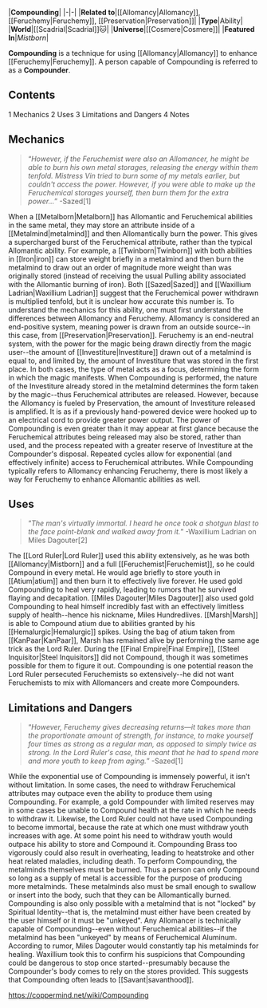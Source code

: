 |**Compounding**|
|-|-|
|**Related to**|[[Allomancy\|Allomancy]], [[Feruchemy\|Feruchemy]], [[Preservation\|Preservation]]|
|**Type**|Ability|
|**World**|[[Scadrial\|Scadrial]]🐱︎|
|**Universe**|[[Cosmere\|Cosmere]]|
|**Featured In**|*Mistborn*|

**Compounding** is a technique for using [[Allomancy\|Allomancy]] to enhance [[Feruchemy\|Feruchemy]]. A person capable of Compounding is referred to as a **Compounder**.

## Contents

1 Mechanics
2 Uses
3 Limitations and Dangers
4 Notes


## Mechanics
>“*However, if the Feruchemist were also an Allomancer, he might be able to burn his own metal storages, releasing the energy within them tenfold. Mistress Vin tried to burn some of my metals earlier, but couldn't access the power. However, if you were able to make up the Feruchemical storages yourself, then burn them for the extra power...*”
\-Sazed[1]

When a [[Metalborn\|Metalborn]] has Allomantic and Feruchemical abilities in the same metal, they may store an attribute inside of a [[Metalmind\|metalmind]] and then Allomantically burn the power. This gives a supercharged burst of the Feruchemical attribute, rather than the typical Allomantic ability. For example, a [[Twinborn\|Twinborn]] with both abilities in [[Iron\|iron]] can store weight briefly in a metalmind and then burn the metalmind to draw out an order of magnitude more weight than was originally stored (instead of receiving the usual Pulling ability associated with the Allomantic burning of iron). Both [[Sazed\|Sazed]] and [[Waxillium Ladrian\|Waxillium Ladrian]] suggest that the Feruchemical power withdrawn is multiplied tenfold, but it is unclear how accurate this number is.
To understand the mechanics for this ability, one must first understand the differences between Allomancy and Feruchemy. Allomancy is considered an end-positive system, meaning power is drawn from an outside source--in this case, from [[Preservation\|Preservation]]. Feruchemy is an end-neutral system, with the power for the magic being drawn directly from the magic user--the amount of [[Investiture\|Investiture]] drawn out of a metalmind is equal to, and limited by, the amount of Investiture that was stored in the first place. In both cases, the type of metal acts as a focus, determining the form in which the magic manifests. When Compounding is performed, the nature of the Investiture already stored in the metalmind determines the form taken by the magic--thus Feruchemical attributes are released. However, because the Allomancy is fueled by Preservation, the amount of Investiture released is amplified. It is as if a previously hand-powered device were hooked up to an electrical cord to provide greater power output.
The power of Compounding is even greater than it may appear at first glance because the Feruchemical attributes being released may also be stored, rather than used, and the process repeated with a greater reserve of Investiture at the Compounder's disposal. Repeated cycles allow for exponential (and effectively infinite) access to Feruchemical attributes.
While Compounding typically refers to Allomancy enhancing Feruchemy, there is most likely a way for Feruchemy to enhance Allomantic abilities as well.

## Uses
>“*The man's virtually immortal. I heard he once took a shotgun blast to the face point-blank and walked away from it.*”
\-Waxillium Ladrian on Miles Dagouter[2]

The [[Lord Ruler\|Lord Ruler]] used this ability extensively, as he was both [[Allomancy\|Mistborn]] and a full [[Feruchemist\|Feruchemist]], so he could Compound in every metal. He would age briefly to store youth in [[Atium\|atium]] and then burn it to effectively live forever. He used gold Compounding to heal very rapidly, leading to rumors that he survived flaying and decapitation. [[Miles Dagouter\|Miles Dagouter]] also used gold Compounding to heal himself incredibly fast with an effectively limitless supply of health--hence his nickname, Miles Hundredlives. [[Marsh\|Marsh]] is able to Compound atium due to abilities granted by his [[Hemalurgic\|Hemalurgic]] spikes. Using the bag of atium taken from [[KanPaar\|KanPaar]], Marsh has remained alive by performing the same age trick as the Lord Ruler.
During the [[Final Empire\|Final Empire]], [[Steel Inquisitor\|Steel Inquisitors]] did not Compound, though it was sometimes possible for them to figure it out. Compounding is one potential reason the Lord Ruler persecuted Feruchemists so extensively--he did not want Feruchemists to mix with Allomancers and create more Compounders.

## Limitations and Dangers
>“*However, Feruchemy gives decreasing returns—it takes more than the proportionate amount of strength, for instance, to make yourself four times as strong as a regular man, as opposed to simply twice as strong. In the Lord Ruler's case, this meant that he had to spend more and more youth to keep from aging.*”
\-Sazed[1]

While the exponential use of Compounding is immensely powerful, it isn't without limitation. In some cases, the need to withdraw Feruchemical attributes may outpace even the ability to produce them using Compounding. For example, a gold Compounder with limited reserves may in some cases be unable to Compound health at the rate in which he needs to withdraw it. Likewise, the Lord Ruler could not have used Compounding to become immortal, because the rate at which one must withdraw youth increases with age. At some point his need to withdraw youth would outpace his ability to store and Compound it. Compounding Brass too vigorously could also result in overheating, leading to heatstroke and other heat related maladies, including death.
To perform Compounding, the metalminds themselves must be burned. Thus a person can only Compound so long as a supply of metal is accessible for the purpose of producing more metalminds. These metalminds also must be small enough to swallow or insert into the body, such that they can be Allomantically burned.
Compounding is also only possible with a metalmind that is not "locked" by Spiritual Identity--that is, the metalmind must either have been created by the user himself or it must be "unkeyed". Any Allomancer is technically capable of Compounding--even without Feruchemical abilities--if the metalmind has been "unkeyed" by means of Feruchemical Aluminum.
According to rumor, Miles Dagouter would constantly tap his metalminds for healing. Waxillium took this to confirm his suspicions that Compounding could be dangerous to stop once started--presumably because the Compounder's body comes to rely on the stores provided. This suggests that Compounding often leads to [[Savant\|savanthood]].



https://coppermind.net/wiki/Compounding